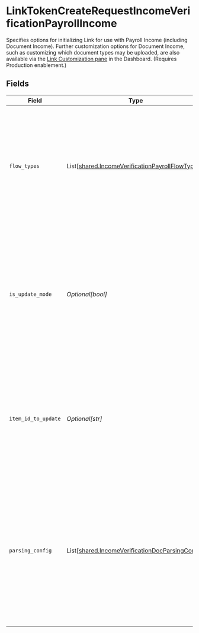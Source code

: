 # LinkTokenCreateRequestIncomeVerificationPayrollIncome

Specifies options for initializing Link for use with Payroll Income (including Document Income). Further customization options for Document Income, such as customizing which document types may be uploaded, are also available via the [Link Customization pane](https://dashboard.plaid.com/link) in the Dashboard. (Requires Production enablement.)


## Fields

| Field                                                                                                                                                                                         | Type                                                                                                                                                                                          | Required                                                                                                                                                                                      | Description                                                                                                                                                                                   |
| --------------------------------------------------------------------------------------------------------------------------------------------------------------------------------------------- | --------------------------------------------------------------------------------------------------------------------------------------------------------------------------------------------- | --------------------------------------------------------------------------------------------------------------------------------------------------------------------------------------------- | --------------------------------------------------------------------------------------------------------------------------------------------------------------------------------------------- |
| `flow_types`                                                                                                                                                                                  | List[[shared.IncomeVerificationPayrollFlowType](../../models/shared/incomeverificationpayrollflowtype.md)]                                                                                    | :heavy_minus_sign:                                                                                                                                                                            | The types of payroll income verification to enable for the Link session. If none are specified, then users will see both document and digital payroll income.                                 |
| `is_update_mode`                                                                                                                                                                              | *Optional[bool]*                                                                                                                                                                              | :heavy_minus_sign:                                                                                                                                                                            | An identifier to indicate whether the income verification Link token will be used for update mode. This field is only relevant for participants in the Payroll Income Refresh beta.           |
| `item_id_to_update`                                                                                                                                                                           | *Optional[str]*                                                                                                                                                                               | :heavy_minus_sign:                                                                                                                                                                            | Uniquely identify a payroll income Item to update with.  This field is only relevant for participants in the Payroll Income Refresh beta.                                                     |
| `parsing_config`                                                                                                                                                                              | List[[shared.IncomeVerificationDocParsingConfig](../../models/shared/incomeverificationdocparsingconfig.md)]                                                                                  | :heavy_minus_sign:                                                                                                                                                                            | The types of analysis to enable for document uploads. If none are specified, then docs will undergo OCR parsing only. This field is only relevant to participants in the Document Fraud beta. |